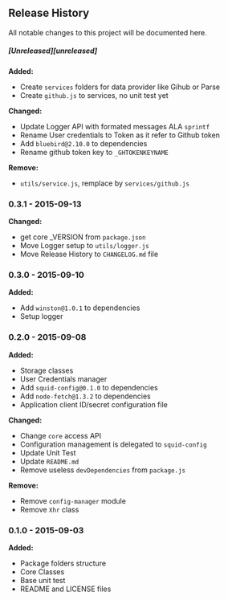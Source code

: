 ## Release History

All notable changes to this project will be documented here.

##### [Unreleased][unreleased]

__Added:__

* Create `services` folders for data provider like Gihub or Parse
* Create `github.js` to services, no unit test yet


__Changed:__ 

* Update Logger API with formated messages ALA `sprintf`
* Rename User credentials to Token as it refer to Github token
* Add `bluebird@2.10.0` to dependencies
* Rename github token key to `_GHTOKENKEYNAME`

__Remove:__

* `utils/service.js`, remplace by `services/github.js`


### 0.3.1 - 2015-09-13

__Changed:__  

* get core _VERSION from `package.json`
* Move Logger setup to `utils/logger.js`  
* Move Release History to `CHANGELOG.md` file

### 0.3.0 - 2015-09-10

__Added:__

* Add `winston@1.0.1` to dependencies 
* Setup logger

### 0.2.0 - 2015-09-08

__Added:__

* Storage classes
* User Credentials manager
* Add `squid-config@0.1.0` to dependencies
* Add `node-fetch@1.3.2` to dependencies
* Application client ID/secret configuration file
	
__Changed:__

* Change `core` access API
* Configuration management is delegated  to `squid-config`
* Update Unit Test
* Update `README.md`
* Remove useless `devDependencies` from `package.js`
	
__Remove:__

* Remove `config-manager` module
* Remove `Xhr` class

### 0.1.0 - 2015-09-03

__Added:__

* Package folders structure
* Core Classes
* Base unit test
* README and LICENSE files
